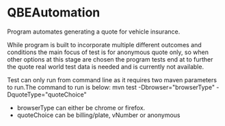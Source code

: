 # QBEAutomation

Program automates generating a quote for vehicle insurance.

While program is built to incorporate multiple different outcomes and conditions the main focus of test
is for anonymous quote only, so when other options at this stage are chosen the program tests end at to further the quote real world test data is needed and is currently not available.

Test can only run from command line as it requires two maven parameters to run.The command to run is below:
mvn test -Dbrowser="browserType" -DquoteType="quoteChoice"

 - browserType can either be chrome or firefox.
 - quoteChoice can be billing/plate, vNumber or anonymous
